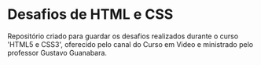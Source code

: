 # Desafios de HTML e CSS
Repositório criado para guardar os desafios realizados durante o curso 'HTML5 e CSS3', oferecido pelo canal do Curso em Video e ministrado pelo professor Gustavo Guanabara.
